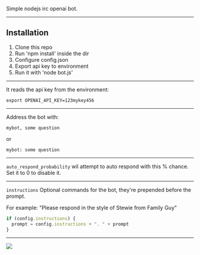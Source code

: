 Simple nodejs irc openai bot.

---

## Installation

1) Clone this repo
1) Run 'npm install' inside the dir
1) Configure config.json
1) Export api key to environment
1) Run it with 'node bot.js'

---

It reads the api key from the environment:

`export OPENAI_API_KEY=123mykey456`

---

Address the bot with:

`mybot, some question`

or 

`mybot: some question`

---

`auto_respond_probability` wil attempt to auto respond with this % chance.
Set it to 0 to disable it.

---

`instructions` Optional commands for the bot, they're prepended before the prompt.

For example: "Please respond in the style of Stewie from Family Guy"

```js
if (config.instructions) {
  prompt = config.instructions + ". " + prompt
}
```

---

![](https://i.imgur.com/H9yo8Jt.jpg)